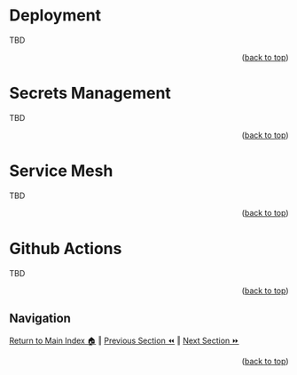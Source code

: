 Deployment
=============
TBD
<p align="right">(<a href="#deployment">back to top</a>)</p>

Secrets Management
=============
TBD
<p align="right">(<a href="#deployment">back to top</a>)</p>

Service Mesh
=============
TBD
<p align="right">(<a href="#deployment">back to top</a>)</p>

Github Actions
=============
TBD
<p align="right">(<a href="#deployment">back to top</a>)</p>

## Navigation

[Return to Main Index 🏠](../README.md) ‖
[Previous Section ⏪](./build.md) ‖ [Next Section ⏩](./monitoring.md)
<p align="right">(<a href="#deployment">back to top</a>)</p>